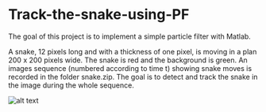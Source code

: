 # Track-the-snake-using-PF
The goal of this project is to implement a simple particle filter with Matlab.

A snake, 12 pixels long and with a thickness of one pixel, is moving in a plan 200 x 200 pixels wide. The snake is red and the background is green. An images sequence (numbered according to time t) showing snake moves is recorded in the folder snake.zip. The goal is to detect and track the snake in the image during the whole sequence.

![alt text](https://github.com/[Mohamed-Elsherbiny]/[Track-the-snake-using-PF]/blob/snake_0000.png?raw=true)


